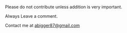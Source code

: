 Please do not contribute unless addition is very important.

Always Leave a comment.

Contact me at abigger87@gmail.com
